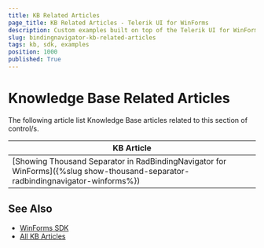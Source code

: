 ```yaml
---
title: KB Related Articles
page_title: KB Related Articles - Telerik UI for WinForms
description: Custom examples built on top of the Telerik UI for WinForms control.
slug: bindingnavigator-kb-related-articles
tags: kb, sdk, examples
position: 1000
published: True
---
```


# Knowledge Base Related Articles

The following article list Knowledge Base articles related to this section of control/s.
<!--KB Articles Table-->

|KB Article|
|----|
|[Showing Thousand Separator in RadBindingNavigator for WinForms]({%slug show-thousand-separator-radbindingnavigator-winforms%})|

## See Also

* [WinForms SDK](https://github.com/telerik/winforms-sdk)
* [All KB Articles](https://docs.telerik.com/devtools/winforms/knowledge-base)
